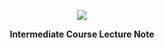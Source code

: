 <p align='center'>
  <img src="https://capsule-render.vercel.app/api?type=soft&color=auto&text=중급%20과정%20강의%20노트&fontSize=40&animation=twinkling"/>
</p>


<p align="center">
  <b>Intermediate Course Lecture Note</b>
</p>
